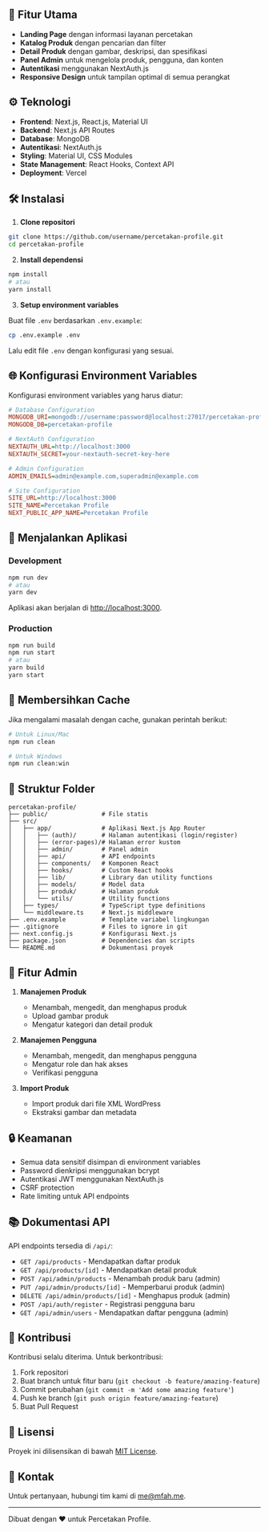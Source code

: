 ## 🚀 Fitur Utama

- **Landing Page** dengan informasi layanan percetakan
- **Katalog Produk** dengan pencarian dan filter
- **Detail Produk** dengan gambar, deskripsi, dan spesifikasi
- **Panel Admin** untuk mengelola produk, pengguna, dan konten
- **Autentikasi** menggunakan NextAuth.js
- **Responsive Design** untuk tampilan optimal di semua perangkat

## ⚙️ Teknologi

- **Frontend**: Next.js, React.js, Material UI
- **Backend**: Next.js API Routes
- **Database**: MongoDB
- **Autentikasi**: NextAuth.js
- **Styling**: Material UI, CSS Modules
- **State Management**: React Hooks, Context API
- **Deployment**: Vercel

## 🛠️ Instalasi

1. **Clone repositori**

```bash
git clone https://github.com/username/percetakan-profile.git
cd percetakan-profile
```

2. **Install dependensi**

```bash
npm install
# atau
yarn install
```

3. **Setup environment variables**

Buat file `.env` berdasarkan `.env.example`:

```bash
cp .env.example .env
```

Lalu edit file `.env` dengan konfigurasi yang sesuai.

## 🌐 Konfigurasi Environment Variables

Konfigurasi environment variables yang harus diatur:

```ini
# Database Configuration
MONGODB_URI=mongodb://username:password@localhost:27017/percetakan-profile
MONGODB_DB=percetakan-profile

# NextAuth Configuration
NEXTAUTH_URL=http://localhost:3000
NEXTAUTH_SECRET=your-nextauth-secret-key-here

# Admin Configuration
ADMIN_EMAILS=admin@example.com,superadmin@example.com

# Site Configuration
SITE_URL=http://localhost:3000
SITE_NAME=Percetakan Profile
NEXT_PUBLIC_APP_NAME=Percetakan Profile
```

## 🚀 Menjalankan Aplikasi

### Development

```bash
npm run dev
# atau
yarn dev
```

Aplikasi akan berjalan di [http://localhost:3000](http://localhost:3000).

### Production

```bash
npm run build
npm run start
# atau
yarn build
yarn start
```

## 🧹 Membersihkan Cache

Jika mengalami masalah dengan cache, gunakan perintah berikut:

```bash
# Untuk Linux/Mac
npm run clean

# Untuk Windows
npm run clean:win
```

## 📁 Struktur Folder

```
percetakan-profile/
├── public/               # File statis
├── src/
│   ├── app/              # Aplikasi Next.js App Router
│   │   ├── (auth)/       # Halaman autentikasi (login/register)
│   │   ├── (error-pages)/# Halaman error kustom
│   │   ├── admin/        # Panel admin
│   │   ├── api/          # API endpoints
│   │   ├── components/   # Komponen React
│   │   ├── hooks/        # Custom React hooks
│   │   ├── lib/          # Library dan utility functions
│   │   ├── models/       # Model data
│   │   ├── produk/       # Halaman produk
│   │   └── utils/        # Utility functions
│   ├── types/            # TypeScript type definitions
│   └── middleware.ts     # Next.js middleware
├── .env.example          # Template variabel lingkungan
├── .gitignore            # Files to ignore in git
├── next.config.js        # Konfigurasi Next.js
├── package.json          # Dependencies dan scripts
└── README.md             # Dokumentasi proyek
```

## 👥 Fitur Admin

1. **Manajemen Produk**
   - Menambah, mengedit, dan menghapus produk
   - Upload gambar produk
   - Mengatur kategori dan detail produk

2. **Manajemen Pengguna**
   - Menambah, mengedit, dan menghapus pengguna
   - Mengatur role dan hak akses
   - Verifikasi pengguna

3. **Import Produk**
   - Import produk dari file XML WordPress
   - Ekstraksi gambar dan metadata

## 🔒 Keamanan

- Semua data sensitif disimpan di environment variables
- Password dienkripsi menggunakan bcrypt
- Autentikasi JWT menggunakan NextAuth.js
- CSRF protection
- Rate limiting untuk API endpoints

## 📚 Dokumentasi API

API endpoints tersedia di `/api/`:

- `GET /api/products` - Mendapatkan daftar produk
- `GET /api/products/[id]` - Mendapatkan detail produk
- `POST /api/admin/products` - Menambah produk baru (admin)
- `PUT /api/admin/products/[id]` - Memperbarui produk (admin)
- `DELETE /api/admin/products/[id]` - Menghapus produk (admin)
- `POST /api/auth/register` - Registrasi pengguna baru
- `GET /api/admin/users` - Mendapatkan daftar pengguna (admin)

## 🤝 Kontribusi

Kontribusi selalu diterima. Untuk berkontribusi:

1. Fork repositori
2. Buat branch untuk fitur baru (`git checkout -b feature/amazing-feature`)
3. Commit perubahan (`git commit -m 'Add some amazing feature'`)
4. Push ke branch (`git push origin feature/amazing-feature`)
5. Buat Pull Request

## 📜 Lisensi

Proyek ini dilisensikan di bawah [MIT License](LICENSE).

## 📧 Kontak

Untuk pertanyaan, hubungi tim kami di [me@mfah.me](mailto:me@mfah.me).

---

Dibuat dengan ❤️ untuk Percetakan Profile.
